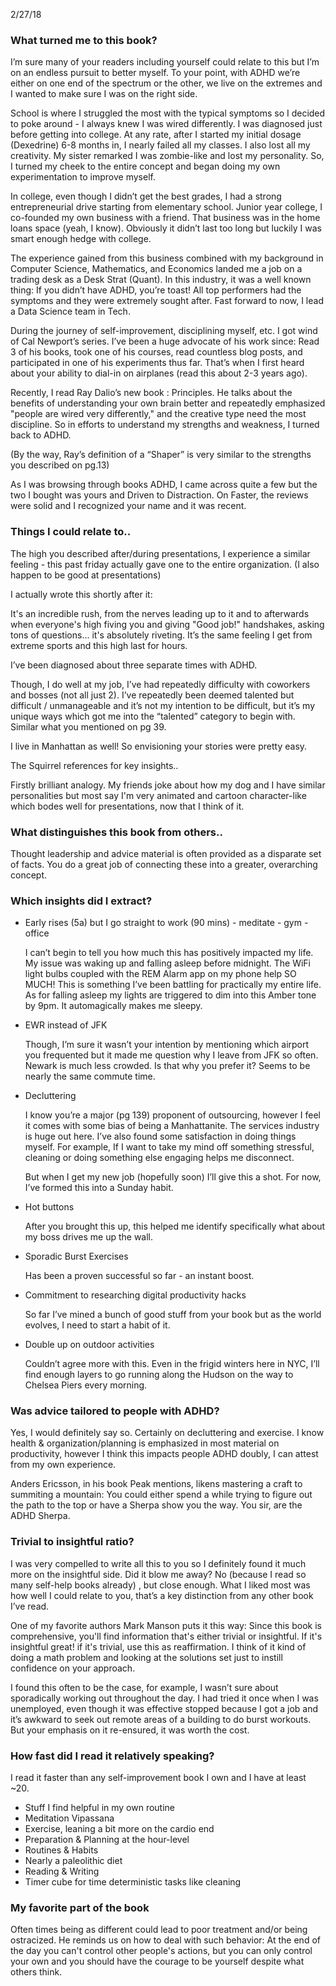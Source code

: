 2/27/18


### What turned me to this book?

I’m sure many of your readers including yourself could relate to this but I’m on an endless pursuit to better myself. To your point, with ADHD we’re either on one end of the spectrum or the other, we live on the extremes and I wanted to make sure I was on the right side. 


School is where I struggled the most with the typical symptoms so I decided to poke around - I always knew I was wired differently. I was diagnosed just before getting into college. At any rate, after I started my initial dosage (Dexedrine) 6-8 months in, I nearly failed all my classes. I also lost all my creativity. My sister remarked I was zombie-like and lost my personality. So, I turned my cheek to the entire concept and began doing my own experimentation to improve myself. 


In college, even though I didn’t get the best grades, I had a strong entrepreneurial drive starting from elementary school. Junior year college, I co-founded my own business with a friend. That business was in the home loans space (yeah, I know). Obviously it didn’t last too long but luckily I was smart enough hedge with college. 


The experience gained from this business combined with my background in Computer Science, Mathematics, and Economics landed me a job on a trading desk as a Desk Strat (Quant). In this industry, it was a well known thing: If you didn’t have ADHD, you’re toast! All top performers had the symptoms and they were extremely sought after. Fast forward to now, I lead a Data Science team in Tech.


During the journey of self-improvement, disciplining myself, etc. I got wind of Cal Newport’s series. I’ve been a huge advocate of his work since: Read 3 of his books, took one of his courses, read countless blog posts, and participated in one of his experiments thus far. That’s when I first heard about your ability to dial-in on airplanes (read this about 2-3 years ago). 


Recently, I read Ray Dalio’s new book : Principles. He talks about the benefits of understanding your own brain better and repeatedly emphasized "people are wired very differently," and the creative type need the most discipline. So in efforts to understand my strengths and weakness, I turned back to ADHD. 


(By the way, Ray’s definition of a “Shaper” is very similar to the strengths you described on pg.13)


As I was browsing through books ADHD, I came across quite a few but the two I bought was yours and Driven to Distraction. On Faster, the reviews were solid and I recognized your name and it was recent.




### Things I could relate to..

The high you described after/during presentations, I experience a similar feeling - this past friday actually gave one to the entire organization. (I also happen to be good at presentations)


I actually wrote this shortly after it:

It's an incredible rush, from the nerves leading up to it and to afterwards when everyone's high fiving you and giving "Good job!" handshakes, asking tons of questions... it's absolutely riveting. It’s the same feeling I get from extreme sports and this high last for hours.


I’ve been diagnosed about three separate times with ADHD. 


Though, I do well at my job, I’ve had repeatedly difficulty with coworkers and bosses (not all just 2). I’ve repeatedly been deemed talented but difficult / unmanageable and it’s not my intention to be difficult, but it’s my unique ways which got me into the “talented” category to begin with. Similar what you mentioned on pg 39. 


I live in Manhattan as well! So envisioning your stories were pretty easy.


The Squirrel references for key insights..

Firstly brilliant analogy. My friends joke about how my dog and I have similar personalities but most say I'm very animated and cartoon character-like which bodes well for presentations, now that I think of it. 


### What distinguishes this book from others..

Thought leadership and advice material is often provided as a disparate set of facts. You do a great job of connecting these into a greater, overarching concept.


### Which insights did I extract?


- Early rises (5a) but I go straight to work (90 mins) - meditate - gym - office

	I can’t begin to tell you how much this has positively impacted my life. My issue was waking up and falling asleep before midnight. The WiFi light bulbs coupled with the REM Alarm app on my phone help SO MUCH! This is something I’ve been battling for practically my entire life. As for falling asleep my lights are triggered to dim into this Amber tone by 9pm. It automagically makes me sleepy.


- EWR instead of JFK

	Though, I’m sure it wasn’t your intention by mentioning which airport you frequented but it made me question why I leave from JFK so often. Newark is much less crowded. Is that why you prefer it? Seems to be nearly the same commute time.



- Decluttering

	I know you’re a major (pg 139) proponent of outsourcing, however I feel it comes with some bias of being a Manhattanite. The services industry is huge out here. I’ve also found some satisfaction in doing things myself. For example, If I want to take my mind off something stressful, cleaning or doing something else engaging helps me disconnect.

	But when I get my new job (hopefully soon) I’ll give this a shot. For now, I’ve formed this into a Sunday habit.



- Hot buttons

	After you brought this up, this helped me identify specifically what about my boss drives me up the wall.



- Sporadic Burst Exercises

	Has been a proven successful so far - an instant boost.


- Commitment to researching digital productivity hacks 

	So far I’ve mined a bunch of good stuff from your book but as the world evolves, I need to start a habit of it.



- Double up on outdoor activities

	Couldn’t agree more with this. Even in the frigid winters here in NYC, I’ll find enough layers to go running along the Hudson on the way to Chelsea Piers every morning.




### Was advice tailored to people with ADHD?

Yes, I would definitely say so. Certainly on decluttering and exercise. I know health & organization/planning is emphasized in most material on productivity, however I think this impacts people ADHD doubly, I can attest from my own experience.


Anders Ericsson, in his book Peak mentions, likens mastering a craft to summiting a mountain: You could either spend a while trying to figure out the path to the top or have a Sherpa show you the way. You sir, are the ADHD Sherpa.



### Trivial to insightful ratio?

I was very compelled to write all this to you so I definitely found it much more on the insightful side. Did it blow me away? No (because I read so many self-help books already) , but close enough. What I liked most was how well I could relate to you, that’s a key distinction from any other book I’ve read.


One of my favorite authors Mark Manson puts it this way: Since this book is comprehensive, you'll find information that's either trivial or insightful. If it's insightful great! if it's trivial, use this as reaffirmation. I think of it kind of doing a math problem and looking at the solutions set just to instill confidence on your approach. 


I found this often to be the case, for example, I wasn’t sure about sporadically working out throughout the day. I had tried it once when I was unemployed, even though it was effective stopped because I got a job and it’s awkward to seek out remote areas of a building to do burst workouts. But your emphasis on it re-ensured, it was worth the cost.


### How fast did I read it relatively speaking?

I read it faster than any self-improvement book I own and I have at least ~20.

- Stuff I find helpful in my own routine
- Meditation Vipassana
- Exercise, leaning a bit more on the cardio end
- Preparation & Planning at the hour-level
- Routines & Habits
- Nearly a paleolithic diet
- Reading & Writing
- Timer cube for time deterministic tasks like cleaning


### My favorite part of the book

Often times being as different could lead to poor treatment and/or being ostracized. He reminds us on how to deal with such behavior: At the end of the day you can't control other people's actions, but you can only control your own and you should have the courage to be yourself despite what others think.
